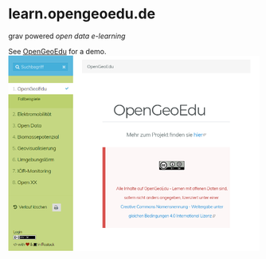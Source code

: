 # learn.opengeoedu.de
grav powered _open data e-learning_
 
See [OpenGeoEdu](http://www.opengeoedu.de/learn) for a demo.
![](start.png)
